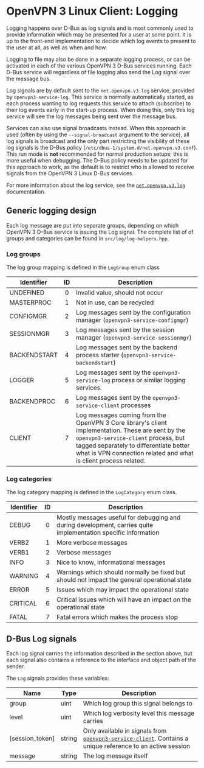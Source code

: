 OpenVPN 3 Linux Client: Logging
===============================

Logging happens over D-Bus as log signals and is most commonly used to
provide information which may be presented for a user at some
point.  It is up to the front-end implementation to decide which log
events to present to the user at all, as well as when and how.

Logging to file may also be done in a separate logging process, or can be
activated in each of the various OpenVPN 3 D-Bus services running.  Each
D-Bus service will regardless of file logging also send the Log signal over
the message bus.

Log signals are by default sent to the `net.openvpn.v3.log` service,
provided by `openvpn3-service-log`.  This service is normally
automatically started, as each process wanting to log requests this service
to attach (subscribe) to their log events early in the start-up process.
When doing this, only this log service will see the log messages being sent
over the message bus.

Services can also use signal broadcasts instead.  When this approach is
used (often by using the `--signal-broadcast` argument to the service), all
log signals is broadcast and the only part restricting the visibility of
these log signals is the D-Bus policy
(`/etc/dbus-1/system.d/net.openvpn.v3.conf`).  This run mode is **not**
recommended for normal production setups; this is more useful when
debugging.  The D-Bus policy needs to be updated for this approach to work,
as the default is to restrict who is allowed to receive signals from
the OpenVPN 3 Linux D-Bus services.

For more information about the log service, see the
[`net.openvpn.v3.log`](dbus-service-net.openvpn.v3.log.md) documentation.


Generic logging design
----------------------

Each log message are put into separate groups, depending on which
OpenVPN 3 D-Bus service is issuing the Log signal.  The complete list
of of groups and categories can be found in
`src/log/log-helpers.hpp`.

### Log groups

The log group mapping is defined in the `LogGroup` enum class

| Identifier   | ID | Description                                                                             |
|--------------|:--:|-----------------------------------------------------------------------------------------|
| UNDEFINED    | 0  | Invalid value, should not occur                                                         |
| MASTERPROC   | 1  | Not in use, can be recycled                                                             |
| CONFIGMGR    | 2  | Log messages sent by the configuration manager (`openvpn3-service-configmgr`)           |
| SESSIONMGR   | 3  | Log messages sent by the session manager (`openvpn3-service-sessionmgr`)                |
| BACKENDSTART | 4  | Log messages sent by the backend process starter (`openvpn3-service-backendstart`)      |
| LOGGER       | 5  | Log messages sent by the `openvpn3-service-log` process or similar logging services.    |
| BACKENDPROC  | 6  | Log messages sent by the `openvpn3-service-client` processes                            |
| CLIENT       | 7  | Log messages coming from the OpenVPN 3 Core library's client implementation.  These are sent by the `openvpn3-service-client` process, but tagged separately to differentiate better what is VPN connection related and what is client process related. |


### Log categories

The log category mapping is defined in the `LogCategory` enum class.

| Identifier   | ID  | Description                                                        |
|--------------|:---:|--------------------------------------------------------------------|
| DEBUG        | 0   | Mostly messages useful for debugging and during development, carries quite implementation specific information |
| VERB2        | 1   | More verbose messages                                              |
| VERB1        | 2   | Verbose messages                                                   |
| INFO         | 3   | Nice to know, informational messages                               |
| WARNING      | 4   | Warnings which should normally be fixed but should not impact the general operational state |
| ERROR        | 5   | Issues which may impact the operational state                      |
| CRITICAL     | 6   | Critical issues which will have an impact on the operational state |
| FATAL        | 7   | Fatal errors which makes the process stop                          |


D-Bus Log signals
-----------------

Each log signal carries the information described in the section above, but each signal also contains a reference to the interface and object path of the sender.

The `Log` signals provides these variables:

| Name            | Type   | Description                                    |
|-----------------|--------|------------------------------------------------|
| group           | uint   | Which log group this signal belongs to         |
| level           | uint   | Which log verbosity level this message carries |
| [session_token] | string | Only available in signals from [`openvpn3-service-client`](dbus-service-net.openvpn.v3.client.md).  Contains a unique reference to an active session |
| message         | string | The log message itself                         |
